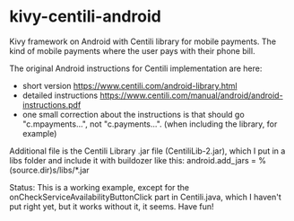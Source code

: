 kivy-centili-android
====================

Kivy framework on Android with Centili library for mobile payments.
The kind of mobile payments where the user pays with their phone bill.

The original Android instructions for Centili implementation are here: 
- short version https://www.centili.com/android-library.html
- detailed instructions https://www.centili.com/manual/android/android-instructions.pdf
- one small correction about the instructions is that should go "c.mpayments...", not "c.payments...". (when including the library, for example)

Additional file is the Centili Library .jar file (CentiliLib-2.jar), which I put in a libs folder and include it with buildozer like this:
android.add_jars = %(source.dir)s/libs/*.jar

Status:
This is a working example, except for the onCheckServiceAvailabilityButtonClick part in Centili.java, which I haven't put right yet, but it works without it, it seems. Have fun!
